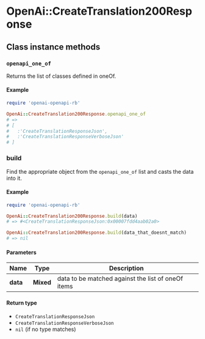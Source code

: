 # OpenAi::CreateTranslation200Response

## Class instance methods

### `openapi_one_of`

Returns the list of classes defined in oneOf.

#### Example

```ruby
require 'openai-openapi-rb'

OpenAi::CreateTranslation200Response.openapi_one_of
# =>
# [
#   :'CreateTranslationResponseJson',
#   :'CreateTranslationResponseVerboseJson'
# ]
```

### build

Find the appropriate object from the `openapi_one_of` list and casts the data into it.

#### Example

```ruby
require 'openai-openapi-rb'

OpenAi::CreateTranslation200Response.build(data)
# => #<CreateTranslationResponseJson:0x00007fdd4aab02a0>

OpenAi::CreateTranslation200Response.build(data_that_doesnt_match)
# => nil
```

#### Parameters

| Name | Type | Description |
| ---- | ---- | ----------- |
| **data** | **Mixed** | data to be matched against the list of oneOf items |

#### Return type

- `CreateTranslationResponseJson`
- `CreateTranslationResponseVerboseJson`
- `nil` (if no type matches)

